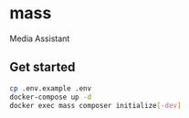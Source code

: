 # mass
Media Assistant

## Get started

```bash
cp .env.example .env
docker-compose up -d
docker exec mass composer initialize[-dev]
```

